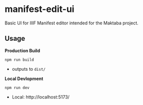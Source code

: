 # manifest-edit-ui
Basic UI for IIIF Manifest editor intended for the Maktaba project.

## Usage

**Production Build**
```
npm run build
```
- outputs to `dist/`

**Local Devlopment**
```
npm run dev
```
- Local:  http://localhost:5173/
